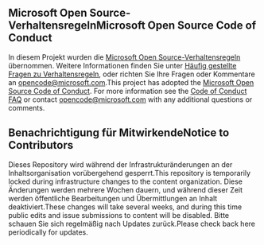 ## <a name="microsoft-open-source-code-of-conduct"></a><span data-ttu-id="e4aa9-101">Microsoft Open Source-Verhaltensregeln</span><span class="sxs-lookup"><span data-stu-id="e4aa9-101">Microsoft Open Source Code of Conduct</span></span>

<span data-ttu-id="e4aa9-p101">In diesem Projekt wurden die [Microsoft Open Source-Verhaltensregeln](https://opensource.microsoft.com/codeofconduct/) übernommen. Weitere Informationen finden Sie unter [Häufig gestellte Fragen zu Verhaltensregeln](https://opensource.microsoft.com/codeofconduct/faq/), oder richten Sie Ihre Fragen oder Kommentare an [opencode@microsoft.com](mailto:opencode@microsoft.com).</span><span class="sxs-lookup"><span data-stu-id="e4aa9-p101">This project has adopted the [Microsoft Open Source Code of Conduct](https://opensource.microsoft.com/codeofconduct/). For more information see the [Code of Conduct FAQ](https://opensource.microsoft.com/codeofconduct/faq/) or contact [opencode@microsoft.com](mailto:opencode@microsoft.com) with any additional questions or comments.</span></span>

## <a name="notice-to-contributors"></a><span data-ttu-id="e4aa9-104">Benachrichtigung für Mitwirkende</span><span class="sxs-lookup"><span data-stu-id="e4aa9-104">Notice to Contributors</span></span>

<span data-ttu-id="e4aa9-105">Dieses Repository wird während der Infrastrukturänderungen an der Inhaltsorganisation vorübergehend gesperrt.</span><span class="sxs-lookup"><span data-stu-id="e4aa9-105">This repository is temporarily locked during infrastructure changes to the content organization.</span></span> <span data-ttu-id="e4aa9-106">Diese Änderungen werden mehrere Wochen dauern, und während dieser Zeit werden öffentliche Bearbeitungen und Übermittlungen an Inhalt deaktiviert.</span><span class="sxs-lookup"><span data-stu-id="e4aa9-106">These changes will take several weeks, and during this time public edits and issue submissions to content will be disabled.</span></span> <span data-ttu-id="e4aa9-107">Bitte schauen Sie sich regelmäßig nach Updates zurück.</span><span class="sxs-lookup"><span data-stu-id="e4aa9-107">Please check back here periodically for updates.</span></span>
